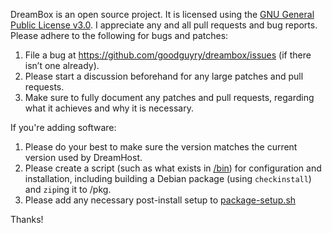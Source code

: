 DreamBox is an open source project. It is licensed using the [GNU General Public License v3.0](http://www.gnu.org/licenses/gpl-3.0.txt). I appreciate any and all pull requests and bug reports. Please adhere to the following for bugs and patches:

1. File a bug at https://github.com/goodguyry/dreambox/issues (if there isn’t one already).
2. Please start a discussion beforehand for any large patches and pull requests.
3. Make sure to fully document any patches and pull requests, regarding what it achieves and why it is necessary.

If you're adding software:

1. Please do your best to make sure the version matches the current version used by DreamHost.
2. Please create a script (such as what exists in [/bin](https://github.com/goodguyry/dreambox/tree/master/bin)) for configuration and installation, including building a Debian package (using `checkinstall`) and `zip`ing it to /pkg.
3. Please add any necessary post-install setup to [package-setup.sh](https://github.com/goodguyry/dreambox/blob/master/_config/scripts/package-setup.sh)

Thanks!
